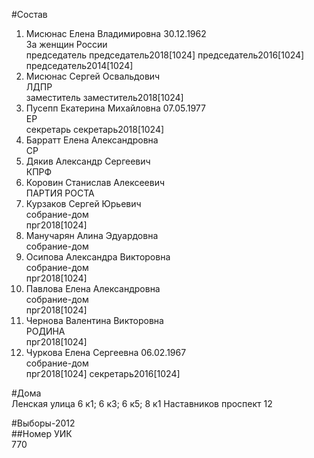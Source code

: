 #Состав  
1. Мисюнас Елена Владимировна 30.12.1962  
    За женщин России  
    председатель председатель2018[1024] председатель2016[1024] председатель2014[1024]  
2. Мисюнас Сергей Освальдович  
    ЛДПР  
    заместитель заместитель2018[1024]  
3. Пусепп Екатерина Михайловна 07.05.1977  
    ЕР  
    секретарь секретарь2018[1024]  
4. Барратт Елена Александровна  
    СР  
5. Дякив Александр Сергеевич  
    КПРФ  
6. Коровин Станислав Алексеевич  
    ПАРТИЯ РОСТА  
7. Курзаков Сергей Юрьевич  
    собрание-дом  
    прг2018[1024]  
8. Манучарян Алина Эдуардовна  
    собрание-дом  
9. Осипова Александра Викторовна  
    собрание-дом  
    прг2018[1024]  
10. Павлова Елена Александровна  
    собрание-дом  
    прг2018[1024]  
11. Чернова Валентина Викторовна  
    РОДИНА  
    прг2018[1024]  
12. Чуркова Елена Сергеевна 06.02.1967  
    собрание-дом  
    прг2018[1024] секретарь2016[1024]  
  
#Дома  
Ленская улица 6 к1; 6 к3; 6 к5; 8 к1 Наставников проспект 12  
  
#Выборы-2012  
##Номер УИК  
770  
